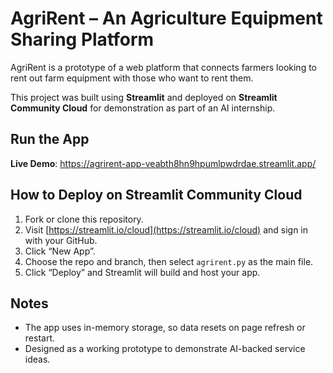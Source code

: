 # AgriRent – An Agriculture Equipment Sharing Platform

AgriRent is a prototype of a web platform that connects farmers looking to rent out farm equipment with those who want to rent them.

This project was built using **Streamlit** and deployed on **Streamlit Community Cloud** for demonstration as part of an AI internship.

## Run the App

**Live Demo**: https://agrirent-app-veabth8hn9hpumlpwdrdae.streamlit.app/

##  How to Deploy on Streamlit Community Cloud

1. Fork or clone this repository.
2. Visit [https://streamlit.io/cloud](https://streamlit.io/cloud) and sign in with your GitHub.
3. Click “New App”.
4. Choose the repo and branch, then select `agrirent.py` as the main file.
5. Click “Deploy” and Streamlit will build and host your app.

## Notes

- The app uses in-memory storage, so data resets on page refresh or restart.
- Designed as a working prototype to demonstrate AI-backed service ideas.

